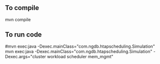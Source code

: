 ## To compile
mvn compile

## To run code
#mvn exec:java -Dexec.mainClass="com.ngdb.htapscheduling.Simulation"
mvn exec:java -Dexec.mainClass="com.ngdb.htapscheduling.Simulation" -Dexec.args="cluster workload scheduler mem_mgmt"
